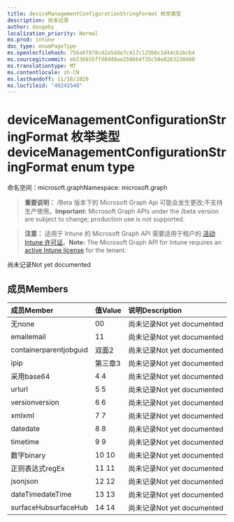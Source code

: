 ```yaml
---
title: deviceManagementConfigurationStringFormat 枚举类型
description: 尚未记录
author: dougeby
localization_priority: Normal
ms.prod: intune
doc_type: enumPageType
ms.openlocfilehash: 756a97878cd2a5dde7c417c125b6c1d44cb1bcb4
ms.sourcegitcommit: eb536655ffd8d49ae258664f35c50a8263238400
ms.translationtype: MT
ms.contentlocale: zh-CN
ms.lasthandoff: 11/18/2020
ms.locfileid: "49241540"
---
```

# <a name="devicemanagementconfigurationstringformat-enum-type"></a><span data-ttu-id="8111a-103">deviceManagementConfigurationStringFormat 枚举类型</span><span class="sxs-lookup"><span data-stu-id="8111a-103">deviceManagementConfigurationStringFormat enum type</span></span>

<span data-ttu-id="8111a-104">命名空间：microsoft.graph</span><span class="sxs-lookup"><span data-stu-id="8111a-104">Namespace: microsoft.graph</span></span>

> <span data-ttu-id="8111a-105">**重要说明：** /Beta 版本下的 Microsoft Graph Api 可能会发生更改;不支持生产使用。</span><span class="sxs-lookup"><span data-stu-id="8111a-105">**Important:** Microsoft Graph APIs under the /beta version are subject to change; production use is not supported.</span></span>

> <span data-ttu-id="8111a-106">**注意：** 适用于 Intune 的 Microsoft Graph API 需要适用于租户的 [活动 Intune 许可证](https://go.microsoft.com/fwlink/?linkid=839381)。</span><span class="sxs-lookup"><span data-stu-id="8111a-106">**Note:** The Microsoft Graph API for Intune requires an [active Intune license](https://go.microsoft.com/fwlink/?linkid=839381) for the tenant.</span></span>

<span data-ttu-id="8111a-107">尚未记录</span><span class="sxs-lookup"><span data-stu-id="8111a-107">Not yet documented</span></span>

## <a name="members"></a><span data-ttu-id="8111a-108">成员</span><span class="sxs-lookup"><span data-stu-id="8111a-108">Members</span></span>
|<span data-ttu-id="8111a-109">成员</span><span class="sxs-lookup"><span data-stu-id="8111a-109">Member</span></span>|<span data-ttu-id="8111a-110">值</span><span class="sxs-lookup"><span data-stu-id="8111a-110">Value</span></span>|<span data-ttu-id="8111a-111">说明</span><span class="sxs-lookup"><span data-stu-id="8111a-111">Description</span></span>|
|:---|:---|:---|
|<span data-ttu-id="8111a-112">无</span><span class="sxs-lookup"><span data-stu-id="8111a-112">none</span></span>|<span data-ttu-id="8111a-113">0</span><span class="sxs-lookup"><span data-stu-id="8111a-113">0</span></span>|<span data-ttu-id="8111a-114">尚未记录</span><span class="sxs-lookup"><span data-stu-id="8111a-114">Not yet documented</span></span>|
|<span data-ttu-id="8111a-115">email</span><span class="sxs-lookup"><span data-stu-id="8111a-115">email</span></span>|<span data-ttu-id="8111a-116">1</span><span class="sxs-lookup"><span data-stu-id="8111a-116">1</span></span>|<span data-ttu-id="8111a-117">尚未记录</span><span class="sxs-lookup"><span data-stu-id="8111a-117">Not yet documented</span></span>|
|<span data-ttu-id="8111a-118">containerparentjob</span><span class="sxs-lookup"><span data-stu-id="8111a-118">guid</span></span>|<span data-ttu-id="8111a-119">双面</span><span class="sxs-lookup"><span data-stu-id="8111a-119">2</span></span>|<span data-ttu-id="8111a-120">尚未记录</span><span class="sxs-lookup"><span data-stu-id="8111a-120">Not yet documented</span></span>|
|<span data-ttu-id="8111a-121">ip</span><span class="sxs-lookup"><span data-stu-id="8111a-121">ip</span></span>|<span data-ttu-id="8111a-122">第三章</span><span class="sxs-lookup"><span data-stu-id="8111a-122">3</span></span>|<span data-ttu-id="8111a-123">尚未记录</span><span class="sxs-lookup"><span data-stu-id="8111a-123">Not yet documented</span></span>|
|<span data-ttu-id="8111a-124">采用</span><span class="sxs-lookup"><span data-stu-id="8111a-124">base64</span></span>|<span data-ttu-id="8111a-125">4 </span><span class="sxs-lookup"><span data-stu-id="8111a-125">4</span></span>|<span data-ttu-id="8111a-126">尚未记录</span><span class="sxs-lookup"><span data-stu-id="8111a-126">Not yet documented</span></span>|
|<span data-ttu-id="8111a-127">url</span><span class="sxs-lookup"><span data-stu-id="8111a-127">url</span></span>|<span data-ttu-id="8111a-128">5 </span><span class="sxs-lookup"><span data-stu-id="8111a-128">5</span></span>|<span data-ttu-id="8111a-129">尚未记录</span><span class="sxs-lookup"><span data-stu-id="8111a-129">Not yet documented</span></span>|
|<span data-ttu-id="8111a-130">version</span><span class="sxs-lookup"><span data-stu-id="8111a-130">version</span></span>|<span data-ttu-id="8111a-131">6 </span><span class="sxs-lookup"><span data-stu-id="8111a-131">6</span></span>|<span data-ttu-id="8111a-132">尚未记录</span><span class="sxs-lookup"><span data-stu-id="8111a-132">Not yet documented</span></span>|
|<span data-ttu-id="8111a-133">xml</span><span class="sxs-lookup"><span data-stu-id="8111a-133">xml</span></span>|<span data-ttu-id="8111a-134">7 </span><span class="sxs-lookup"><span data-stu-id="8111a-134">7</span></span>|<span data-ttu-id="8111a-135">尚未记录</span><span class="sxs-lookup"><span data-stu-id="8111a-135">Not yet documented</span></span>|
|<span data-ttu-id="8111a-136">date</span><span class="sxs-lookup"><span data-stu-id="8111a-136">date</span></span>|<span data-ttu-id="8111a-137">8 </span><span class="sxs-lookup"><span data-stu-id="8111a-137">8</span></span>|<span data-ttu-id="8111a-138">尚未记录</span><span class="sxs-lookup"><span data-stu-id="8111a-138">Not yet documented</span></span>|
|<span data-ttu-id="8111a-139">time</span><span class="sxs-lookup"><span data-stu-id="8111a-139">time</span></span>|<span data-ttu-id="8111a-140">9 </span><span class="sxs-lookup"><span data-stu-id="8111a-140">9</span></span>|<span data-ttu-id="8111a-141">尚未记录</span><span class="sxs-lookup"><span data-stu-id="8111a-141">Not yet documented</span></span>|
|<span data-ttu-id="8111a-142">数字</span><span class="sxs-lookup"><span data-stu-id="8111a-142">binary</span></span>|<span data-ttu-id="8111a-143">10  </span><span class="sxs-lookup"><span data-stu-id="8111a-143">10</span></span>|<span data-ttu-id="8111a-144">尚未记录</span><span class="sxs-lookup"><span data-stu-id="8111a-144">Not yet documented</span></span>|
|<span data-ttu-id="8111a-145">正则表达式</span><span class="sxs-lookup"><span data-stu-id="8111a-145">regEx</span></span>|<span data-ttu-id="8111a-146">11 </span><span class="sxs-lookup"><span data-stu-id="8111a-146">11</span></span>|<span data-ttu-id="8111a-147">尚未记录</span><span class="sxs-lookup"><span data-stu-id="8111a-147">Not yet documented</span></span>|
|<span data-ttu-id="8111a-148">json</span><span class="sxs-lookup"><span data-stu-id="8111a-148">json</span></span>|<span data-ttu-id="8111a-149">12 </span><span class="sxs-lookup"><span data-stu-id="8111a-149">12</span></span>|<span data-ttu-id="8111a-150">尚未记录</span><span class="sxs-lookup"><span data-stu-id="8111a-150">Not yet documented</span></span>|
|<span data-ttu-id="8111a-151">dateTime</span><span class="sxs-lookup"><span data-stu-id="8111a-151">dateTime</span></span>|<span data-ttu-id="8111a-152">13 </span><span class="sxs-lookup"><span data-stu-id="8111a-152">13</span></span>|<span data-ttu-id="8111a-153">尚未记录</span><span class="sxs-lookup"><span data-stu-id="8111a-153">Not yet documented</span></span>|
|<span data-ttu-id="8111a-154">surfaceHub</span><span class="sxs-lookup"><span data-stu-id="8111a-154">surfaceHub</span></span>|<span data-ttu-id="8111a-155">14 </span><span class="sxs-lookup"><span data-stu-id="8111a-155">14</span></span>|<span data-ttu-id="8111a-156">尚未记录</span><span class="sxs-lookup"><span data-stu-id="8111a-156">Not yet documented</span></span>|




